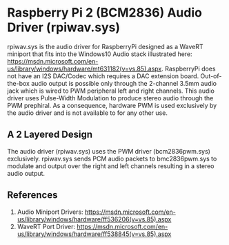 # Raspberry Pi 2 (BCM2836) Audio Driver (rpiwav.sys)
rpiwav.sys is the audio driver for RaspberryPi designed as a WaveRT miniport that fits into the Windows10 Audio stack illustrated here: https://msdn.microsoft.com/en-us/library/windows/hardware/mt631182(v=vs.85).aspx.
RaspberryPi does not have an I2S DAC/Codec which requires a DAC extension board. Out-of-the-box audio output is possible only through the 2-channel 3.5mm audio jack which is wired to PWM peripheral left and right channels. This audio driver uses Pulse-Width Modulation to produce stereo audio through the PWM prephiral. As a consequence, hardware PWM is used exclusively by the audio driver and is not available to for any other use.

## A 2 Layered Design
The audio driver (rpiwav.sys) uses the PWM driver (bcm2836pwm.sys) exclusively. rpiwav.sys sends PCM audio packets to bmc2836pwm.sys to modulate and output over the right and left channels resulting in a stereo audio output.

## References
1. Audio Miniport Drivers: https://msdn.microsoft.com/en-us/library/windows/hardware/ff536206(v=vs.85).aspx
2. WaveRT Port Driver: https://msdn.microsoft.com/en-us/library/windows/hardware/ff538845(v=vs.85).aspx
